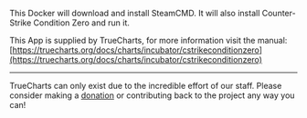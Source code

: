 This Docker will download and install SteamCMD. It will also install Counter-Strike Condition Zero and run it.


This App is supplied by TrueCharts, for more information visit the manual: [https://truecharts.org/docs/charts/incubator/cstrikeconditionzero](https://truecharts.org/docs/charts/incubator/cstrikeconditionzero)

---

TrueCharts can only exist due to the incredible effort of our staff.
Please consider making a [donation](https://truecharts.org/docs/about/sponsor) or contributing back to the project any way you can!
